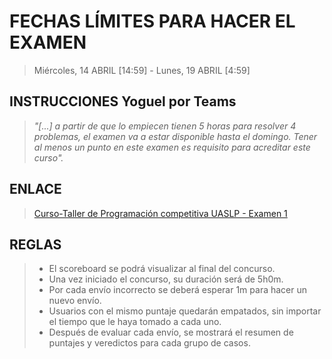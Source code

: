 # FECHAS LÍMITES PARA HACER EL EXAMEN
>
> Miércoles, 14 ABRIL [14:59] - Lunes, 19 ABRIL [4:59]
>
## INSTRUCCIONES Yoguel por Teams
>
> <cite> "[...] a partir de que lo empiecen tienen 5 horas para resolver 4
> problemas, el examen va a estar disponible hasta el domingo. Tener al menos un
> punto en este examen es requisito para acreditar este curso". </cite>
>
## ENLACE
>
> [Curso-Taller de Programación competitiva UASLP - Examen 1](https://omegaup.com/arena/UASLP2021E1/ "Curso-Taller de Programación competitiva UASLP - Examen 1")
>
## REGLAS
>
> - El scoreboard se podrá visualizar al final del concurso.
> - Una vez iniciado el concurso, su duración será de 5h0m.
> - Por cada envío incorrecto se deberá esperar 1m para hacer un nuevo envío.
> - Usuarios con el mismo puntaje quedarán empatados, sin importar el tiempo que
> le haya tomado a cada uno.
> - Después de evaluar cada envío, se mostrará el resumen de puntajes y
> veredictos para cada grupo de casos.
>
